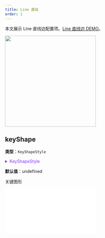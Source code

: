 ```yaml
---
title: Line 直线
order: 1
---
```


本文展示 Line 直线边配置项。[Line 直线边 DEMO](/zh/examples/item/defaultEdges/#line)。

<img src="https://mdn.alipayobjects.com/huamei_qa8qxu/afts/img/A*hi4cS7buP60AAAAAAAAAAAAADmJ7AQ/original" width=300 />

## keyShape

**类型**：`KeyShapeStyle`

<details>

<summary style="color: #873bf4; cursor: pointer">KeyShapeStyle</summary>

```typescript
type KeyShapeStyle = LineStyleProps & ArrowProps;
```

其中，相关的图形样式参考 [Line 图形样式](../shape/LineStyleProps.zh.md)。

<embed src="../../../common/ArrowStyle.zh.md"></embed>

</details>

**默认值**：undefined

关键图形

<embed src="../../../common/EdgeShapeStyles.zh.md"></embed>
